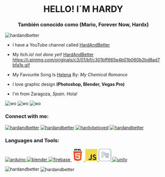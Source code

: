 <h1 align="center">HELLO! I´M HARDY</h1>
<h3 align="center">También conocido como (Mario, Forever Now, Hardx)</h3>

<p align="left"> <img src="https://komarev.com/ghpvc/?username=hardandbetter&label=Profile%20views&color=0e75b6&style=flat" alt="hardandbetter" /> </p>

- I have a YouTube channel called [HardAndBetter](https://www.youtube.com/channel/UCBGKQOsuOunPENPod5hrMlw)

- My Itch.io! *not done yet!* [HardAndBetter](https://hardandbetterstudios.itch.io/)
https://i.pinimg.com/originals/c3/01/bf/c301bff665e4b01b060b2bd8ad7bfa1e.gif
- My Favourite Song Is [Helena](https://open.spotify.com/intl-es/track/5dTHtzHFPyi8TlTtzoz1J9?si=467eb78095b44674) By: *My Chemical Romance*

- I love graphic design **(Photoshop, Blender, Vegas Pro)**

- I'm from Zaragoza, *Spain.* Hola!

<img src="https://media1.tenor.com/m/h_UdcwafeoQAAAAC/blue-divider.gif" alt="wo" width="494" height="40"/>
<img src="https://i.pinimg.com/originals/c3/01/bf/c301bff665e4b01b060b2bd8ad7bfa1e.gif" alt="wo" width="494" height="40"/>
<img src="https://media1.tenor.com/m/h_UdcwafeoQAAAAC/blue-divider.gif" alt="wo" width="494" height="40"/>
<h3 align="left">Connect with me:</h3>
<p align="left">
<a href="https://codepen.io/hardandbetter" target="blank"><img align="center" src="https://raw.githubusercontent.com/rahuldkjain/github-profile-readme-generator/master/src/images/icons/Social/codepen.svg" alt="hardandbetter" height="30" width="40" /></a>
<a href="https://dev.to/hardandbetter" target="blank"><img align="center" src="https://raw.githubusercontent.com/rahuldkjain/github-profile-readme-generator/master/src/images/icons/Social/devto.svg" alt="hardandbetter" height="30" width="40" /></a>
<a href="https://instagram.com/hardybeloved" target="blank"><img align="center" src="https://raw.githubusercontent.com/rahuldkjain/github-profile-readme-generator/master/src/images/icons/Social/instagram.svg" alt="hardybeloved" height="30" width="40" /></a>
<a href="https://www.youtube.com/c/hardandbetter" target="blank"><img align="center" src="https://raw.githubusercontent.com/rahuldkjain/github-profile-readme-generator/master/src/images/icons/Social/youtube.svg" alt="hardandbetter" height="30" width="40" /></a>
</p>

<h3 align="left">Languages and Tools:</h3>
<p align="left"> <a href="https://www.arduino.cc/" target="_blank" rel="noreferrer"> <img src="https://cdn.worldvectorlogo.com/logos/arduino-1.svg" alt="arduino" width="40" height="40"/> </a> <a href="https://www.blender.org/" target="_blank" rel="noreferrer"> <img src="https://download.blender.org/branding/community/blender_community_badge_white.svg" alt="blender" width="40" height="40"/> </a> <a href="https://firebase.google.com/" target="_blank" rel="noreferrer"> <img src="https://www.vectorlogo.zone/logos/firebase/firebase-icon.svg" alt="firebase" width="40" height="40"/> </a> <a href="https://www.w3.org/html/" target="_blank" rel="noreferrer"> <img src="https://raw.githubusercontent.com/devicons/devicon/master/icons/html5/html5-original-wordmark.svg" alt="html5" width="40" height="40"/> </a> <a href="https://developer.mozilla.org/en-US/docs/Web/JavaScript" target="_blank" rel="noreferrer"> <img src="https://raw.githubusercontent.com/devicons/devicon/master/icons/javascript/javascript-original.svg" alt="javascript" width="40" height="40"/> </a> <a href="https://www.photoshop.com/en" target="_blank" rel="noreferrer"> <img src="https://raw.githubusercontent.com/devicons/devicon/master/icons/photoshop/photoshop-line.svg" alt="photoshop" width="40" height="40"/> </a> <a href="https://unity.com/" target="_blank" rel="noreferrer"> <img src="https://www.vectorlogo.zone/logos/unity3d/unity3d-icon.svg" alt="unity" width="40" height="40"/> </a> </p>

<p><img align="left" src="https://github-readme-stats.vercel.app/api/top-langs?username=hardandbetter&show_icons=true&locale=en&layout=compact" alt="hardandbetter" /></p>

<p>&nbsp;<img align="center" src="https://github-readme-stats.vercel.app/api?username=hardandbetter&show_icons=true&locale=en" alt="hardandbetter" /></p>
